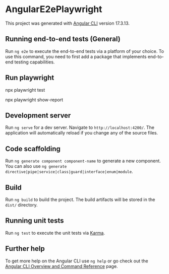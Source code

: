 # AngularE2ePlaywright

This project was generated with [Angular CLI](https://github.com/angular/angular-cli) version 17.3.13.

## Running end-to-end tests (General)

Run `ng e2e` to execute the end-to-end tests via a platform of your choice. To use this command, you need to first add a package that implements end-to-end testing capabilities.

## Run playwright

npx playwright test

npx playwright show-report

## Development server

Run `ng serve` for a dev server. Navigate to `http://localhost:4200/`. The application will automatically reload if you change any of the source files.

## Code scaffolding

Run `ng generate component component-name` to generate a new component. You can also use `ng generate directive|pipe|service|class|guard|interface|enum|module`.

## Build

Run `ng build` to build the project. The build artifacts will be stored in the `dist/` directory.

## Running unit tests

Run `ng test` to execute the unit tests via [Karma](https://karma-runner.github.io).


## Further help

To get more help on the Angular CLI use `ng help` or go check out the [Angular CLI Overview and Command Reference](https://angular.io/cli) page.
